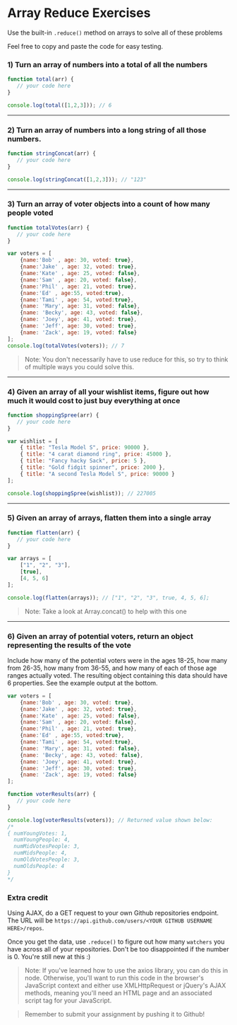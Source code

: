 # Array Reduce Exercises

Use the built-in `.reduce()` method on arrays to solve all of these problems

Feel free to copy and paste the code for easy testing.

### **1) Turn an array of numbers into a total of all the numbers**

```jsx
function total(arr) {
   // your code here
}

console.log(total([1,2,3])); // 6

```

---

### **2) Turn an array of numbers into a long string of all those numbers.**

```jsx
function stringConcat(arr) {
   // your code here
}

console.log(stringConcat([1,2,3])); // "123"

```

---

### **3) Turn an array of voter objects into a count of how many people voted**

```jsx
function totalVotes(arr) {
   // your code here
}

var voters = [
    {name:'Bob' , age: 30, voted: true},
    {name:'Jake' , age: 32, voted: true},
    {name:'Kate' , age: 25, voted: false},
    {name:'Sam' , age: 20, voted: false},
    {name:'Phil' , age: 21, voted: true},
    {name:'Ed' , age:55, voted:true},
    {name:'Tami' , age: 54, voted:true},
    {name: 'Mary', age: 31, voted: false},
    {name: 'Becky', age: 43, voted: false},
    {name: 'Joey', age: 41, voted: true},
    {name: 'Jeff', age: 30, voted: true},
    {name: 'Zack', age: 19, voted: false}
];
console.log(totalVotes(voters)); // 7

```

> Note: You don't necessarily have to use reduce for this, so try to think of multiple ways you could solve this.
> 

---

### **4) Given an array of all your wishlist items, figure out how much it would cost to just buy everything at once**

```jsx
function shoppingSpree(arr) {
   // your code here
}

var wishlist = [
    { title: "Tesla Model S", price: 90000 },
    { title: "4 carat diamond ring", price: 45000 },
    { title: "Fancy hacky Sack", price: 5 },
    { title: "Gold fidgit spinner", price: 2000 },
    { title: "A second Tesla Model S", price: 90000 }
];

console.log(shoppingSpree(wishlist)); // 227005

```

---

### **5) Given an array of arrays, flatten them into a single array**

```jsx
function flatten(arr) {
   // your code here
}

var arrays = [
    ["1", "2", "3"],
    [true],
    [4, 5, 6]
];

console.log(flatten(arrays)); // ["1", "2", "3", true, 4, 5, 6];

```

> Note: Take a look at Array.concat() to help with this one
> 

---

### **6) Given an array of potential voters, return an object representing the results of the vote**

Include how many of the potential voters were in the ages 18-25, how many from 26-35, how many from 36-55, and how many of each of those age ranges actually voted. The resulting object containing this data should have 6 properties. See the example output at the bottom.

```jsx
var voters = [
    {name:'Bob' , age: 30, voted: true},
    {name:'Jake' , age: 32, voted: true},
    {name:'Kate' , age: 25, voted: false},
    {name:'Sam' , age: 20, voted: false},
    {name:'Phil' , age: 21, voted: true},
    {name:'Ed' , age:55, voted:true},
    {name:'Tami' , age: 54, voted:true},
    {name: 'Mary', age: 31, voted: false},
    {name: 'Becky', age: 43, voted: false},
    {name: 'Joey', age: 41, voted: true},
    {name: 'Jeff', age: 30, voted: true},
    {name: 'Zack', age: 19, voted: false}
];

function voterResults(arr) {
   // your code here
}

console.log(voterResults(voters)); // Returned value shown below:
/*
{ numYoungVotes: 1,
  numYoungPeople: 4,
  numMidVotesPeople: 3,
  numMidsPeople: 4,
  numOldVotesPeople: 3,
  numOldsPeople: 4
}
*/

```

### **Extra credit**

Using AJAX, do a GET request to your own Github repositories endpoint. The URL will be `https://api.github.com/users/<YOUR GITHUB USERNAME HERE>/repos`.

Once you get the data, use `.reduce()` to figure out how many `watchers` you have across all of your repositories. Don't be too disappointed if the number is 0. You're still new at this :)

> Note: If you've learned how to use the axios library, you can do this in node. Otherwise, you'll want to run this code in the browser's JavaScript context and either use XMLHttpRequest or jQuery's AJAX methods, meaning you'll need an HTML page and an associated script tag for your JavaScript.
>


> Remember to submit your assignment by pushing it to Github!